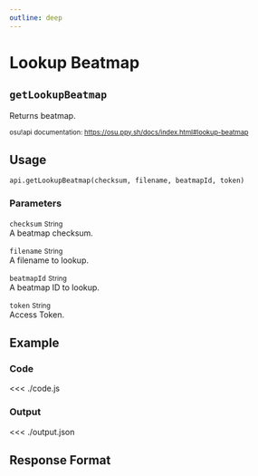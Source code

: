 ```yaml
---
outline: deep
---
```


# Lookup Beatmap <Badge type="info" text="GET"/>

## `getLookupBeatmap`

Returns beatmap.

<small>osu!api documentation: https://osu.ppy.sh/docs/index.html#lookup-beatmap</small>

## Usage

`api.getLookupBeatmap(checksum, filename, beatmapId, token)`

### Parameters

`checksum` <small>String</small> <Badge type="tip" text="optional" /><br>
A beatmap checksum.

`filename` <small>String</small> <Badge type="tip" text="optional" /><br>
A filename to lookup.

`beatmapId` <small>String</small> <Badge type="tip" text="optional" /><br>
A beatmap ID to lookup.

`token` <small>String</small><br>
Access Token.

## Example

### Code
<<< ./code.js

### Output
<<< ./output.json

## Response Format

<!--@include: ./response.md-->
